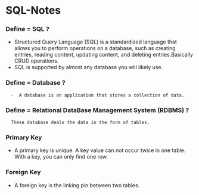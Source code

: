 # SQL-Notes

### Define = SQL ?
   
  - Structured Query Language (SQL) is a standardized language that allows you to perform operations on a database, such as creating entries, reading content, updating       content, and deleting entries.Basically CRUD operations.
  - SQL is supported by almost any database you will likely use.

### Define = Database ?
   
      -  A database is an application that stores a collection of data.

### Define = Relational DataBase Management System (RDBMS) ?
 
      These database deals the data in the form of tables.
  
### Primary Key 

- A primary key is unique. A key value can not occur twice in one table. With a key, you can only find one row.

### Foreign Key 

- A foreign key is the linking pin between two tables.
  
